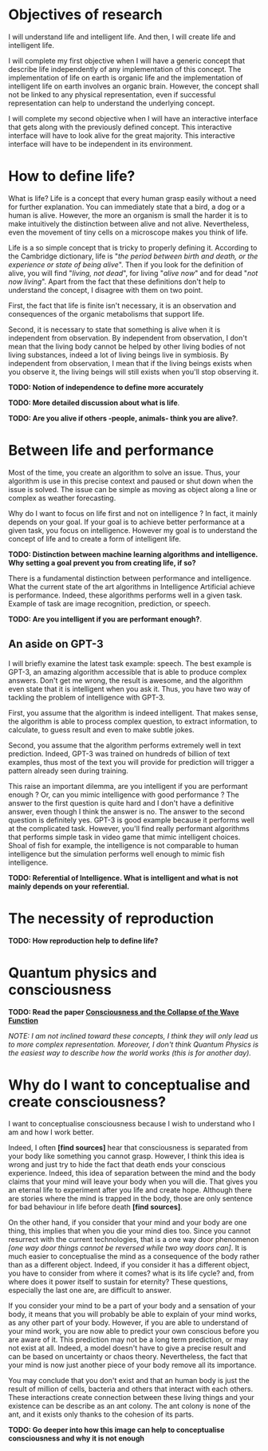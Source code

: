 # Objectives of research

I will understand life and intelligent life. And then, I will create life and intelligent life.

I will complete my first objective when I will have a generic concept that describe life independently of any implementation of this concept.  The implementation of life on earth is organic life and the implementation of intelligent life on earth involves an organic brain. However, the concept shall not be linked to any physical representation, even if successful representation can help to understand the underlying concept.

I will complete my second objective when I will have an interactive interface that gets along with the previously defined concept. This interactive interface will have to look alive for the great majority. This interactive interface will have to be independent in its environment.


# How to define life?

What is life? Life is a concept that every human grasp easily without a need for further explanation. You can immediately state that a bird, a dog or a human is alive. However, the more an organism is small the harder it is to make intuitively the distinction between alive and not alive. Nevertheless, even the movement of tiny cells on a microscope makes you think of life.

Life is a so simple concept that is tricky to properly defining it. According to the Cambridge dictionary, life is "*the period between birth and death, or the experience or state of being alive*". Then if you look for the definition of alive, you will find "*living, not dead*", for living "*alive now*" and for dead "*not now living*". Apart from the fact that these definitions don't help to understand the concept, I disagree with them on two point.

First, the fact that life is finite isn't necessary, it is an observation and consequences of the organic metabolisms that support life.

Second, it is necessary to state that something is alive when it is independent from observation. By independent from observation, I don't mean that the living body cannot be helped by other living bodies of not living substances, indeed a lot of living beings live in symbiosis. By independent from observation, I mean that if the living beings exists when you observe it, the living beings will still exists when you'll stop observing it.

**TODO: Notion of independence to define more accurately**

**TODO: More detailed discussion about what is life**.

**TODO: Are you alive if others -people, animals- think you are alive?**.

# Between life and performance

Most of the time, you create an algorithm to solve an issue. Thus, your algorithm is use in this precise context and paused or shut down when the issue is solved. The issue can be simple as moving as object along a line or complex as weather forecasting.

Why do I want to focus on life first and not on intelligence ? In fact, it mainly depends on your goal. If your goal is to achieve better performance at a given task, you focus on intelligence. However my goal is to understand the concept of life and to create a form of intelligent life.

**TODO: Distinction between machine learning algorithms and intelligence. Why setting a goal prevent you from creating life, if so?**

There is a fundamental distinction between performance and intelligence. What the current state of the art algorithms in Intelligence Artificial achieve is performance. Indeed, these algorithms performs well in a given task. Example of task are image recognition, prediction, or speech.

**TODO: Are you intelligent if you are performant enough?**.

## An aside on GPT-3

I will briefly examine the latest task example: speech. The best example is GPT-3, an amazing algorithm accessible that is able to produce complex answers. Don't get me wrong, the result is awesome, and the algorithm even state that it is intelligent when you ask it. Thus, you have two way of tackling the problem of intelligence with GPT-3.

First, you assume that the algorithm is indeed intelligent. That makes sense, the algorithm is able to process complex question, to extract information, to calculate, to guess result and even to make subtle jokes.

Second, you assume that the algorithm performs extremely well in text prediction. Indeed, GPT-3 was trained on hundreds of billion of text examples, thus most of the text you will provide for prediction will trigger a pattern already seen during training.

This raise an important dilemma, are you intelligent if you are performant enough ? Or, can you mimic intelligence with good performance ? The answer to the first question is quite hard and I don't have a definitive answer, even though I think the answer is no. The answer to the second question is definitely yes. GPT-3 is good example because it performs well at the complicated task. However, you'll find really performant algorithms that performs simple task in video game that mimic intelligent choices. Shoal of fish for example, the intelligence is not comparable to human intelligence but the simulation performs well enough to mimic fish intelligence.

**TODO: Referential of Intelligence. What is intelligent and what is not mainly depends on your referential.**

# The necessity of reproduction

**TODO: How reproduction help to define life?**

# Quantum physics and consciousness

**TODO: Read the paper [Consciousness and the Collapse of the Wave Function](https://philpapers.org/archive/CHACAT-24.pdf)**

*NOTE: I am not inclined toward these concepts, I think they will only lead us to more complex representation. Moreover, I don't think Quantum Physics is the easiest way to describe how the world works (this is for another day).*

# Why do I want to conceptualise and create consciousness?

I want to conceptualise consciousness because I wish to understand who I am and how I work better.

Indeed, I often **[find sources]** hear that consciousness is separated from your body like something you cannot grasp. However, I think this idea is wrong and just try to hide the fact that death ends your conscious experience. Indeed, this idea of separation between the mind and the body claims that your mind will leave your body when you will die. That gives you an eternal life to experiment after you life and create hope. Although there are stories where the mind is trapped in the body, those are only sentence for bad behaviour in life before death **[find sources]**.

On the other hand, if you consider that your mind and your body are one thing, this implies that when you die your mind dies too. Since you cannot resurrect with the current technologies, that is a one way door phenomenon *[one way door things cannot be reversed while two way doors can]*. It is much easier to conceptualise the mind as a consequence of the body rather than as a different object. Indeed, if you consider it has a different object, you have to consider from where it comes? what is its life cycle? and, from where does it power itself to sustain for eternity? These questions, especially the last one are, are difficult to answer.

If you consider your mind to be a part of your body and a sensation of your body, it means that you will probably be able to explain of your mind works, as any other part of your body. However, if you are able to understand of your mind work, you are now able to predict your own conscious before you are aware of it. This prediction may not be a long term prediction, or may not exist at all. Indeed, a model doesn't have to give a precise result and can be based on uncertainty or chaos theory. Nevertheless, the fact that your mind is now just another piece of your body remove all its importance.

You may conclude that you don't exist and that an human body is just the result of million of cells, bacteria and others that interact with each others. These interactions create connection between these living things and your existence can be describe as an ant colony. The ant colony is none of the ant, and it exists only thanks to the cohesion of its parts.

**TODO: Go deeper into how this image can help to conceptualise consciousness and why it is not enough**
